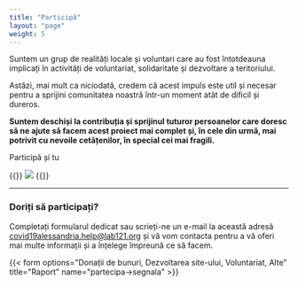 ```yaml
---
title: "Participă"
layout: "page"
weight: 5
---
```


Suntem un grup de realități locale și voluntari care au fost întotdeauna implicați în activități de voluntariat, solidaritate și dezvoltare a teritoriului.

Astăzi, mai mult ca niciodată, credem că acest impuls este util și necesar pentru a sprijini comunitatea noastră într-un moment atât de dificil și dureros.

**Suntem deschiși la contribuția și sprijinul tuturor persoanelor care doresc să ne ajute să facem acest proiect mai complet și, în cele din urmă, mai potrivit cu nevoile cetățenilor, în special cei mai fragili.**

Participă și tu

{{<rawhtml>}}
<img src="/images/foto/sportelli2.jpg" class="img-fluid">
{{</rawhtml>}}
_____________________

### Doriți să participați?

Completați formularul dedicat sau scrieți-ne un e-mail la această adresă covid19alessandria.help@lab121.org și vă vom contacta pentru a vă oferi mai multe informații și a înțelege împreună ce să facem.

{{< form options="Donații de bunuri, Dezvoltarea site-ului, Voluntariat, Alte" title="Raport" name="partecipa->segnala" >}}
